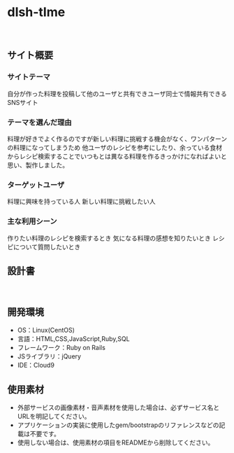 # dIsh-tIme
​
## サイト概要
### サイトテーマ
自分が作った料理を投稿して他のユーザと共有できユーザ同士で情報共有できるSNSサイト
​
### テーマを選んだ理由
料理が好きでよく作るのですが新しい料理に挑戦する機会がなく、ワンパターンの料理になってしまうため
他ユーザのレシピを参考にしたり、余っている食材からレシピ検索することでいつもとは異なる料理を作るきっかけになればよいと思い、製作しました。
​
### ターゲットユーザ
料理に興味を持っている人
新しい料理に挑戦したい人
​
### 主な利用シーン
作りたい料理のレシピを検索するとき
気になる料理の感想を知りたいとき
レシピについて質問したいとき

## 設計書
<!--テーマを設定・提出する時点では不要です-->
​
## 開発環境
- OS：Linux(CentOS)
- 言語：HTML,CSS,JavaScript,Ruby,SQL
- フレームワーク：Ruby on Rails
- JSライブラリ：jQuery
- IDE：Cloud9
​
## 使用素材
- 外部サービスの画像素材・音声素材を使用した場合は、必ずサービス名とURLを明記してください。
- アプリケーションの実装に使用したgem/bootstrapのリファレンスなどの記載は不要です。
- 使用しない場合は、使用素材の項目をREADMEから削除してください。